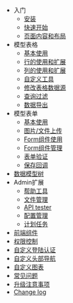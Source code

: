 
- 入门
  - [安装](/zh/installation.md)
  - [快速开始](/zh/quick-start.md)
  - [页面内容和布局](/zh/content-layout.md)
- 模型表格
  - [基本使用](/zh/model-grid.md)
  - [行的使用和扩展](/zh/model-grid-actions.md)
  - [列的使用和扩展](/zh/model-grid-column.md)
  - [自定义工具](/zh/model-grid-custom-tools.md)
  - [修改表格数据源](/zh/model-grid-data.md)
  - [查询过滤](/zh/model-grid-filters.md)
  - [数据导出](/zh/model-grid-export.md)
- 模型表单
  - [基本使用](/zh/model-form.md)
  - [图片/文件上传](/zh/model-form-upload.md)
  - [Form组件使用](/zh/model-form-fields.md)
  - [Form组件管理](/zh/model-form-field-management.md)
  - [表单验证](/zh/model-form-validation.md)
  - [保存回调](/zh/model-form-callback.md)
- [数据模型树](/zh/model-tree.md)
- Admin扩展
  - [帮助工具](/zh/extension-helpers.md)
  - [文件管理](/zh/extension-media-manager.md)
  - [API tester](/zh/extension-api-tester.md)
  - [配置管理](/zh/extension-config.md)
  - [计划任务](/zh/extension-scheduling.md)
- [前端组件](/zh/widgets.md)
- [权限控制](/zh/permission.md)
- [自定义登陆认证](/zh/custom-authentication.md)
- [自定义头部导航](/zh/custom-navbar.md)
- [自定义图表](/zh/custom-chart.md)
- [常见问题](/zh/qa.md)
- [升级注意事项](/zh/upgrade.md)
- [Change log](/zh/change-log.md)